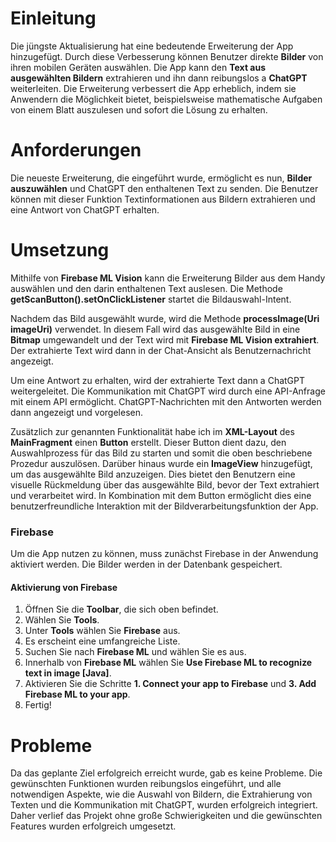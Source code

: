 # Einleitung

Die jüngste Aktualisierung hat eine bedeutende Erweiterung der App hinzugefügt. Durch diese Verbesserung können Benutzer direkte **Bilder** von ihren mobilen Geräten auswählen. Die App kann den **Text aus ausgewählten Bildern** extrahieren und ihn dann reibungslos a **ChatGPT** weiterleiten. Die Erweiterung verbessert die App erheblich, indem sie Anwendern die Möglichkeit bietet, beispielsweise mathematische Aufgaben von einem Blatt auszulesen und sofort die Lösung zu erhalten.

# Anforderungen
Die neueste Erweiterung, die eingeführt wurde, ermöglicht es nun, **Bilder auszuwählen** und ChatGPT den enthaltenen Text zu senden. Die Benutzer können mit dieser Funktion Textinformationen aus Bildern extrahieren und eine Antwort von ChatGPT erhalten.

# Umsetzung
Mithilfe von **Firebase ML Vision** kann die Erweiterung Bilder aus dem Handy auswählen und den darin enthaltenen Text auslesen. Die Methode **getScanButton().setOnClickListener** startet die Bildauswahl-Intent.

Nachdem das Bild ausgewählt wurde, wird die Methode **processImage(Uri imageUri)** verwendet. In diesem Fall wird das ausgewählte Bild in eine **Bitmap** umgewandelt und der Text wird mit **Firebase ML Vision extrahiert**. Der extrahierte Text wird dann in der Chat-Ansicht als Benutzernachricht angezeigt.

Um eine Antwort zu erhalten, wird der extrahierte Text dann a ChatGPT weitergeleitet. Die Kommunikation mit ChatGPT wird durch eine API-Anfrage mit einem API ermöglicht. ChatGPT-Nachrichten mit den Antworten werden dann angezeigt und vorgelesen.

Zusätzlich zur genannten Funktionalität habe ich im **XML-Layout** des **MainFragment** einen **Button** erstellt. Dieser Button dient dazu, den Auswahlprozess für das Bild zu starten und somit die oben beschriebene Prozedur auszulösen. Darüber hinaus wurde ein **ImageView** hinzugefügt, um das ausgewählte Bild anzuzeigen. Dies bietet den Benutzern eine visuelle Rückmeldung über das ausgewählte Bild, bevor der Text extrahiert und verarbeitet wird. In Kombination mit dem Button ermöglicht dies eine benutzerfreundliche Interaktion mit der Bildverarbeitungsfunktion der App.

### Firebase
Um die App nutzen zu können, muss zunächst Firebase in der Anwendung aktiviert werden. Die Bilder werden in der Datenbank gespeichert.

####  Aktivierung von Firebase
1.  Öffnen Sie die **Toolbar**, die sich oben befindet.
2.  Wählen Sie **Tools**.
3.  Unter **Tools** wählen Sie **Firebase** aus.
4.  Es erscheint eine umfangreiche Liste.
5.  Suchen Sie nach **Firebase ML** und wählen Sie es aus.
6.  Innerhalb von **Firebase ML** wählen Sie **Use Firebase ML to recognize text in image [Java]**.
7.  Aktivieren Sie die Schritte **1. Connect your app to Firebase** und **3. Add Firebase ML to your app**.
8.  Fertig!


# Probleme

Da das geplante Ziel erfolgreich erreicht wurde, gab es keine Probleme. Die gewünschten Funktionen wurden reibungslos eingeführt, und alle notwendigen Aspekte, wie die Auswahl von Bildern, die Extrahierung von Texten und die Kommunikation mit ChatGPT, wurden erfolgreich integriert. Daher verlief das Projekt ohne große Schwierigkeiten und die gewünschten Features wurden erfolgreich umgesetzt.